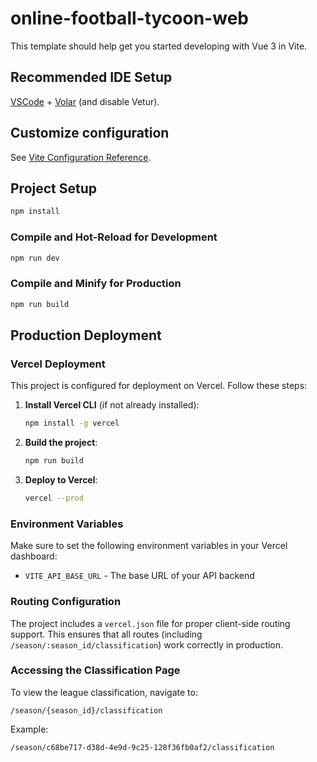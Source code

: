 # online-football-tycoon-web

This template should help get you started developing with Vue 3 in Vite.

## Recommended IDE Setup

[VSCode](https://code.visualstudio.com/) + [Volar](https://marketplace.visualstudio.com/items?itemName=Vue.volar) (and disable Vetur).

## Customize configuration

See [Vite Configuration Reference](https://vite.dev/config/).

## Project Setup

```sh
npm install
```

### Compile and Hot-Reload for Development

```sh
npm run dev
```

### Compile and Minify for Production

```sh
npm run build
```

## Production Deployment

### Vercel Deployment

This project is configured for deployment on Vercel. Follow these steps:

1. **Install Vercel CLI** (if not already installed):
   ```sh
   npm install -g vercel
   ```

2. **Build the project**:
   ```sh
   npm run build
   ```

3. **Deploy to Vercel**:
   ```sh
   vercel --prod
   ```

### Environment Variables

Make sure to set the following environment variables in your Vercel dashboard:

- `VITE_API_BASE_URL` - The base URL of your API backend

### Routing Configuration

The project includes a `vercel.json` file for proper client-side routing support. This ensures that all routes (including `/season/:season_id/classification`) work correctly in production.

### Accessing the Classification Page

To view the league classification, navigate to:
```
/season/{season_id}/classification
```

Example:
```
/season/c68be717-d38d-4e9d-9c25-128f36fb0af2/classification
```
